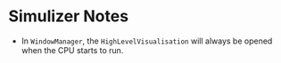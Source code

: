 Simulizer Notes
===============

- In `WindowManager`, the `HighLevelVisualisation` will always be opened when the CPU starts to run.
